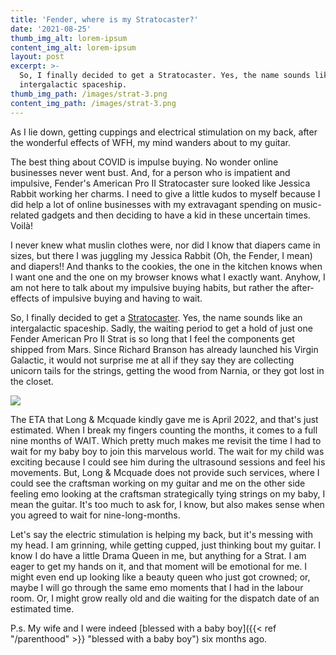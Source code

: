 ```yaml
---
title: 'Fender, where is my Stratocaster?'
date: '2021-08-25'
thumb_img_alt: lorem-ipsum
content_img_alt: lorem-ipsum
layout: post
excerpt: >-
  So, I finally decided to get a Stratocaster. Yes, the name sounds like an
  intergalactic spaceship.
thumb_img_path: /images/strat-3.png
content_img_path: /images/strat-3.png
---
```

As I lie down, getting cuppings and electrical stimulation on my back, after the wonderful effects of WFH, my mind wanders about to my guitar. 

The best thing about COVID is impulse buying. No wonder online businesses never went bust. And, for a person who is impatient and impulsive, Fender's American Pro II Stratocaster sure looked like Jessica Rabbit working her charms. I need to give a little kudos to myself because I did help a lot of online businesses with my extravagant spending on music-related gadgets and then deciding to have a kid in these uncertain times. Voilà!  

I never knew what muslin clothes were, nor did I know that diapers came in sizes, but there I was juggling my Jessica Rabbit (Oh, the Fender, I mean) and diapers!! And thanks to the cookies, the one in the kitchen knows when I want one and the one on my browser knows what I exactly want. Anyhow, I am not here to talk about my impulsive buying habits, but rather the after-effects of impulsive buying and having to wait.

So, I finally decided to get a [Stratocaster](https://www.long-mcquade.com/209540/Guitars/Electric-Guitars/Fender-Musical-Instruments/American-Professional-II-Stratocaster--Maple-Fingerboard---Mystic-Surf-Green.htm). Yes, the name sounds like an intergalactic spaceship. Sadly, the waiting period to get a hold of just one Fender American Pro II Strat is so long that I feel the components get shipped from Mars. Since Richard Branson has already launched his Virgin Galactic, it would not surprise me at all if they say they are collecting unicorn tails for the strings, getting the wood from Narnia, or they got lost in the closet. 

![](/\_static/app-assets/strat-2.png)

The ETA that Long & Mcquade kindly gave me is April 2022, and that's just estimated. When I break my fingers counting the months, it comes to a full nine months of WAIT. Which pretty much makes me revisit the time I had to wait for my baby boy to join this marvelous world. The wait for my child was exciting because I could see him during the ultrasound sessions and feel his movements. But, Long & Mcquade does not provide such services, where I could see the craftsman working on my guitar and me on the other side feeling emo looking at the craftsman strategically tying strings on my baby, I mean the guitar. It's too much to ask for, I know, but also makes sense when you agreed to wait for nine-long-months.  

Let's say the electric stimulation is helping my back, but it's messing with my head. I am grinning, while getting cupped, just thinking bout my guitar. I know I do have a little Drama Queen in me, but anything for a Strat. I am eager to get my hands on it, and that moment will be emotional for me. I might even end up looking like a beauty queen who just got crowned; or, maybe I will go through the same emo moments that I had in the labour room. Or, I might grow really old and die waiting for the dispatch date of an estimated time.

P.s. My wife and I were indeed [blessed with a baby boy]({{< ref "/parenthood" >}} "blessed with a baby boy")  six months ago.


